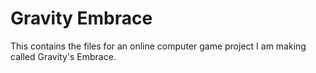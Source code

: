 # Gravity Embrace
 This contains the files for an online computer game project I am making called Gravity's Embrace.

